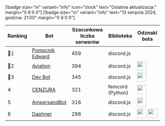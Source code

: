 [!badge size="m" variant="info" icon="clock" text="Ostatnia aktualizacja:" margin="0 8 0 0"] [!badge size="m" variant="info" text="13 sierpnia 2024, godzina: 21:00" margin="0 8 0 0"]

| Ranking | Bot                                                                                           | Szacunkowa liczba serwerów | Biblioteka | Odznaki bota |
| ---- | --------------------------------------------------------------------------------------------- | ------------------------ | ------------------------ | ------------------------ |
|    🥇1| [Pomocnik Edward](https://discord.com/oauth2/authorize?client_id=613694998524985354&scope=bot+applications.commands&permissions=2146823543)        |               459 | discord.js | |
|    🥈2| [Aviation](https://discord.com/oauth2/authorize?client_id=1038232661900152912&permissions=8&scope=bot)        |               394 | discord.js | <img src="/static/badges/odznaki/supportscommands.svg" height="30" width="30"> |
|    🥉3| [Dev Bot](https://discord.com/oauth2/authorize?client_id=931245390836146186&permissions=8&scope=bot)       |               345 | discord.js | <img src="/static/badges/odznaki/supportscommands.svg" height="30" width="30"> |
|    4| [CENZURA](https://discord.com/oauth2/authorize?client_id=705552952600952960&permissions=268561494&scope=bot)        |               321 | femcord (Python) | <img src="/static/badges/odznaki/supportscommands.svg" height="30" width="30"> |
|    5| [AmpersandBot](https://discord.com/oauth2/authorize?client_id=645314415578841101&scope=bot&permissions=1174598)        |               316 | discord.js | <img src="/static/badges/odznaki/supportscommands.svg" height="30" width="30"> |
|    6| [Daphner](https://discord.com/oauth2/authorize?client_id=1075499829595209789&permissions=8&scope=bot%20applications.commands)        |               298 | discord.js | <img src="/static/badges/odznaki/supportscommands.svg" height="30" width="30"> <img src="/static/badges/odznaki/automod.svg" height="30" width="30"> |